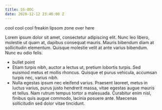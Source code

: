 ```yaml
---
title: SS-OOC
date: 2020-12-12 23:46:00 Z
---
```

cool cool cool freakin lipsom zone over here

Lorem ipsum dolor sit amet, consectetur adipiscing elit. Nunc leo libero, molestie ut quam at, dapibus consequat mauris. Mauris bibendum diam at sollicitudin elementum. Quisque molestie velit at ante varius bibendum. Nunc eu odio felis.

* bullet point
* Etiam turpis nibh, auctor a lectus ut, pretium lobortis turpis. Sed euismod metus et mollis rhoncus. Quisque et purus vehicula, accumsan turpis nec, varius nibh.
* Nulla egestas ipsum nec eleifend varius. Praesent laoreet, metus in luctus varius, purus justo hendrerit massa, vitae egestas augue mauris et tellus. Nam rutrum tempus tortor a malesuada. Curabitur enim nisl, finibus quis augue commodo, lacinia posuere ante. Maecenas sollicitudin sed dolor vitae tincidunt.